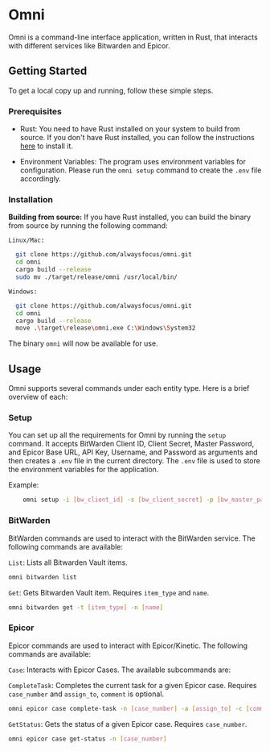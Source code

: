# Omni

Omni is a command-line interface application, written in Rust, that interacts with different services like Bitwarden and Epicor.

## Getting Started

To get a local copy up and running, follow these simple steps.

### Prerequisites

- Rust: You need to have Rust installed on your system to build from source. If you don't have Rust installed, you can follow the instructions [here](https://www.rust-lang.org/tools/install) to install it.

- Environment Variables: The program uses environment variables for configuration. Please run the `omni setup` command to create the `.env` file accordingly.

### Installation

 **Building from source:**
    If you have Rust installed, you can build the binary from source by running the following command:

`Linux/Mac:`


```sh
  git clone https://github.com/alwaysfocus/omni.git
  cd omni
  cargo build --release
  sudo mv ./target/release/omni /usr/local/bin/
 ```
`Windows:`

```sh
  git clone https://github.com/alwaysfocus/omni.git
  cd omni
  cargo build --release
  move .\target\release\omni.exe C:\Windows\System32
  ```
The binary `omni` will now be available for use.

## Usage
Omni supports several commands under each entity type. Here is a brief overview of each:

### Setup
You can set up all the requirements for Omni by running the `setup` command. It accepts BitWarden Client ID, Client Secret, Master Password, and Epicor Base URL, API Key, Username, and Password as arguments and then creates a `.env` file in the current directory. The `.env` file is used to store the environment variables for the application.

Example:
```sh
    omni setup -i [bw_client_id] -s [bw_client_secret] -p [bw_master_password] -u [epicor_base_url] -k [epicor_api_key] -n [epicor_username] -w [epicor_password]
```

### BitWarden
BitWarden commands are used to interact with the BitWarden service. The following commands are available:

`List`: Lists all Bitwarden Vault items.

```sh
omni bitwarden list
```
`Get`: Gets Bitwarden Vault item. Requires `item_type` and `name`.
```sh
omni bitwarden get -t [item_type] -n [name]
```


### Epicor
Epicor commands are used to interact with Epicor/Kinetic. The following commands are available:

`Case`: Interacts with Epicor Cases. The available subcommands are: 

`CompleteTask`: Completes the current task for a given Epicor case. Requires `case_number` and `assign_to`, `comment` is optional.
```sh
omni epicor case complete-task -n [case_number] -a [assign_to] -c [comment]
```

`GetStatus`: Gets the status of a given Epicor case. Requires `case_number`.
```sh
omni epicor case get-status -n [case_number]
```

